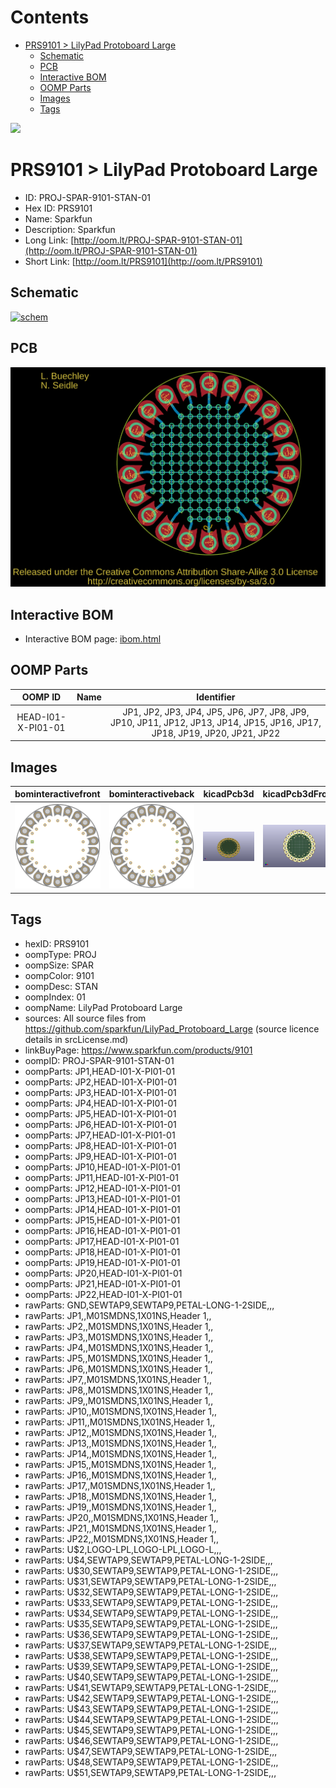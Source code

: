 



Contents
========

* [PRS9101 > LilyPad Protoboard Large](#prs9101--lilypad-protoboard-large)
	* [Schematic](#schematic)
	* [PCB](#pcb)
	* [Interactive BOM](#interactive-bom)
	* [OOMP Parts](#oomp-parts)
	* [Images](#images)
	* [Tags](#tags)
  
![][im]
# PRS9101 > LilyPad Protoboard Large

- ID: PROJ-SPAR-9101-STAN-01
- Hex ID: PRS9101
- Name: Sparkfun
- Description: Sparkfun
- Long Link: [http://oom.lt/PROJ-SPAR-9101-STAN-01](http://oom.lt/PROJ-SPAR-9101-STAN-01)
- Short Link: [http://oom.lt/PRS9101](http://oom.lt/PRS9101)

## Schematic
  
[![schem](eagleSchemImage.png)](eagleSchemImage.png)
## PCB
  
[![pcb](eagleImage.png)](eagleImage.png)
## Interactive BOM

- Interactive BOM page: [ibom.html](https://htmlpreview.github.io/?https://github.com/oomlout/oomlout_OOMP_projects/blob/main/PROJ-SPAR-9101-STAN-01/kicad/bom/ibom.html)

## OOMP Parts
  

|OOMP ID|Name|Identifier|
| :---: | :---: | :---: |
|HEAD-I01-X-PI01-01||JP1, JP2, JP3, JP4, JP5, JP6, JP7, JP8, JP9, JP10, JP11, JP12, JP13, JP14, JP15, JP16, JP17, JP18, JP19, JP20, JP21, JP22|

## Images
  
  

|bominteractivefront|bominteractiveback|kicadPcb3d|kicadPcb3dFront|kicadPcb3dBack|eagleImage|eagleSchemImage|pcbdraw|pcbdrawback|
| :---: | :---: | :---: | :---: | :---: | :---: | :---: | :---: | :---: |
|[![bominteractivefront](bomFront_140.png)](bomFront.png)|[![bominteractiveback](bomBack_140.png)](bomBack.png)|[![kicadPcb3d](kicadPcb3d_140.png)](kicadPcb3d.png)|[![kicadPcb3dFront](kicadPcb3dFront_140.png)](kicadPcb3dFront.png)|[![kicadPcb3dBack](kicadPcb3dBack_140.png)](kicadPcb3dBack.png)|[![eagleImage](eagleImage_140.png)](eagleImage.png)|[![eagleSchemImage](eagleSchemImage_140.png)](eagleSchemImage.png)|[![pcbdraw](pcbdraw_140.png)](pcbdraw.png)|[![pcbdrawback](pcbdrawBack_140.png)](pcbdrawBack.png)|

## Tags

- hexID: PRS9101
- oompType: PROJ
- oompSize: SPAR
- oompColor: 9101
- oompDesc: STAN
- oompIndex: 01
- oompName: LilyPad Protoboard Large
- sources: All source files from https://github.com/sparkfun/LilyPad_Protoboard_Large (source licence details in srcLicense.md)
- linkBuyPage: https://www.sparkfun.com/products/9101
- oompID: PROJ-SPAR-9101-STAN-01
- oompParts: JP1,HEAD-I01-X-PI01-01
- oompParts: JP2,HEAD-I01-X-PI01-01
- oompParts: JP3,HEAD-I01-X-PI01-01
- oompParts: JP4,HEAD-I01-X-PI01-01
- oompParts: JP5,HEAD-I01-X-PI01-01
- oompParts: JP6,HEAD-I01-X-PI01-01
- oompParts: JP7,HEAD-I01-X-PI01-01
- oompParts: JP8,HEAD-I01-X-PI01-01
- oompParts: JP9,HEAD-I01-X-PI01-01
- oompParts: JP10,HEAD-I01-X-PI01-01
- oompParts: JP11,HEAD-I01-X-PI01-01
- oompParts: JP12,HEAD-I01-X-PI01-01
- oompParts: JP13,HEAD-I01-X-PI01-01
- oompParts: JP14,HEAD-I01-X-PI01-01
- oompParts: JP15,HEAD-I01-X-PI01-01
- oompParts: JP16,HEAD-I01-X-PI01-01
- oompParts: JP17,HEAD-I01-X-PI01-01
- oompParts: JP18,HEAD-I01-X-PI01-01
- oompParts: JP19,HEAD-I01-X-PI01-01
- oompParts: JP20,HEAD-I01-X-PI01-01
- oompParts: JP21,HEAD-I01-X-PI01-01
- oompParts: JP22,HEAD-I01-X-PI01-01
- rawParts: GND,SEWTAP9,SEWTAP9,PETAL-LONG-1-2SIDE,,,
- rawParts: JP1,,M01SMDNS,1X01NS,Header 1,,
- rawParts: JP2,,M01SMDNS,1X01NS,Header 1,,
- rawParts: JP3,,M01SMDNS,1X01NS,Header 1,,
- rawParts: JP4,,M01SMDNS,1X01NS,Header 1,,
- rawParts: JP5,,M01SMDNS,1X01NS,Header 1,,
- rawParts: JP6,,M01SMDNS,1X01NS,Header 1,,
- rawParts: JP7,,M01SMDNS,1X01NS,Header 1,,
- rawParts: JP8,,M01SMDNS,1X01NS,Header 1,,
- rawParts: JP9,,M01SMDNS,1X01NS,Header 1,,
- rawParts: JP10,,M01SMDNS,1X01NS,Header 1,,
- rawParts: JP11,,M01SMDNS,1X01NS,Header 1,,
- rawParts: JP12,,M01SMDNS,1X01NS,Header 1,,
- rawParts: JP13,,M01SMDNS,1X01NS,Header 1,,
- rawParts: JP14,,M01SMDNS,1X01NS,Header 1,,
- rawParts: JP15,,M01SMDNS,1X01NS,Header 1,,
- rawParts: JP16,,M01SMDNS,1X01NS,Header 1,,
- rawParts: JP17,,M01SMDNS,1X01NS,Header 1,,
- rawParts: JP18,,M01SMDNS,1X01NS,Header 1,,
- rawParts: JP19,,M01SMDNS,1X01NS,Header 1,,
- rawParts: JP20,,M01SMDNS,1X01NS,Header 1,,
- rawParts: JP21,,M01SMDNS,1X01NS,Header 1,,
- rawParts: JP22,,M01SMDNS,1X01NS,Header 1,,
- rawParts: U$2,LOGO-LPL,LOGO-LPL,LOGO-L,,,
- rawParts: U$4,SEWTAP9,SEWTAP9,PETAL-LONG-1-2SIDE,,,
- rawParts: U$30,SEWTAP9,SEWTAP9,PETAL-LONG-1-2SIDE,,,
- rawParts: U$31,SEWTAP9,SEWTAP9,PETAL-LONG-1-2SIDE,,,
- rawParts: U$32,SEWTAP9,SEWTAP9,PETAL-LONG-1-2SIDE,,,
- rawParts: U$33,SEWTAP9,SEWTAP9,PETAL-LONG-1-2SIDE,,,
- rawParts: U$34,SEWTAP9,SEWTAP9,PETAL-LONG-1-2SIDE,,,
- rawParts: U$35,SEWTAP9,SEWTAP9,PETAL-LONG-1-2SIDE,,,
- rawParts: U$36,SEWTAP9,SEWTAP9,PETAL-LONG-1-2SIDE,,,
- rawParts: U$37,SEWTAP9,SEWTAP9,PETAL-LONG-1-2SIDE,,,
- rawParts: U$38,SEWTAP9,SEWTAP9,PETAL-LONG-1-2SIDE,,,
- rawParts: U$39,SEWTAP9,SEWTAP9,PETAL-LONG-1-2SIDE,,,
- rawParts: U$40,SEWTAP9,SEWTAP9,PETAL-LONG-1-2SIDE,,,
- rawParts: U$41,SEWTAP9,SEWTAP9,PETAL-LONG-1-2SIDE,,,
- rawParts: U$42,SEWTAP9,SEWTAP9,PETAL-LONG-1-2SIDE,,,
- rawParts: U$43,SEWTAP9,SEWTAP9,PETAL-LONG-1-2SIDE,,,
- rawParts: U$44,SEWTAP9,SEWTAP9,PETAL-LONG-1-2SIDE,,,
- rawParts: U$45,SEWTAP9,SEWTAP9,PETAL-LONG-1-2SIDE,,,
- rawParts: U$46,SEWTAP9,SEWTAP9,PETAL-LONG-1-2SIDE,,,
- rawParts: U$47,SEWTAP9,SEWTAP9,PETAL-LONG-1-2SIDE,,,
- rawParts: U$48,SEWTAP9,SEWTAP9,PETAL-LONG-1-2SIDE,,,
- rawParts: U$51,SEWTAP9,SEWTAP9,PETAL-LONG-1-2SIDE,,,



[im]: kicadPcb3d_450.png
